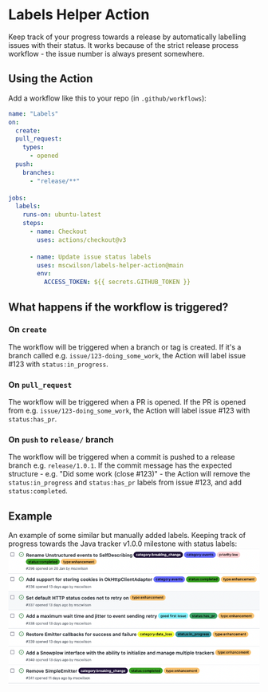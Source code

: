 # Labels Helper Action

Keep track of your progress towards a release by automatically labelling issues with their status. It works because of the strict release process workflow - the issue number is always present somewhere.

## Using the Action
Add a workflow like this to your repo (in `.github/workflows`):

```yaml
name: "Labels"
on:
  create:
  pull_request:
    types:
      - opened
  push:
    branches:
      - "release/**"

jobs:
  labels:
    runs-on: ubuntu-latest
    steps:
      - name: Checkout
        uses: actions/checkout@v3

      - name: Update issue status labels
        uses: mscwilson/labels-helper-action@main
        env:
          ACCESS_TOKEN: ${{ secrets.GITHUB_TOKEN }}
```

## What happens if the workflow is triggered?
### On `create`
The workflow will be triggered when a branch or tag is created. If it's a branch called e.g. `issue/123-doing_some_work`, the Action will label issue #123 with `status:in_progress`.

### On `pull_request`
The workflow will be triggered when a PR is opened. If the PR is opened from e.g. `issue/123-doing_some_work`, the Action will label issue #123 with `status:has_pr`.

### On `push` to `release/` branch
The workflow will be triggered when a commit is pushed to a release branch e.g. `release/1.0.1`. If the commit message has the expected structure - e.g. "Did some work (close #123)" - the Action will remove the `status:in_progress` and `status:has_pr` labels from issue #123, and add `status:completed`.

## Example
An example of some similar but manually added labels. Keeping track of progress towards the Java tracker v1.0.0 milestone with status labels:
![Java tracker v1.0.0 milestone](java_issues_labels.png)
